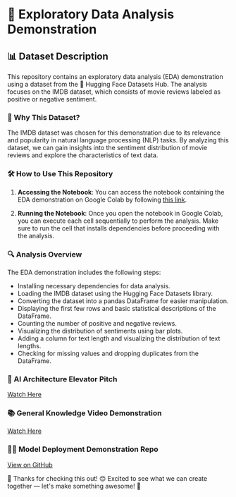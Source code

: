 # 🚀 Exploratory Data Analysis Demonstration

## 📊 Dataset Description
This repository contains an exploratory data analysis (EDA) demonstration using a dataset from the 🤗 Hugging Face Datasets Hub. The analysis focuses on the IMDB dataset, which consists of movie reviews labeled as positive or negative sentiment.

### 📌 Why This Dataset?
The IMDB dataset was chosen for this demonstration due to its relevance and popularity in natural language processing (NLP) tasks. By analyzing this dataset, we can gain insights into the sentiment distribution of movie reviews and explore the characteristics of text data.

### 🛠️ How to Use This Repository
1. **Accessing the Notebook**: You can access the notebook containing the EDA demonstration on Google Colab by following [this link](https://colab.research.google.com/drive/1iJLfyWj3fJ1Y8FYRmTbxL9Dpy3E42DnN?usp=sharing).

2. **Running the Notebook**: Once you open the notebook in Google Colab, you can execute each cell sequentially to perform the analysis. Make sure to run the cell that installs dependencies before proceeding with the analysis.

### 🔍 Analysis Overview
The EDA demonstration includes the following steps:

- Installing necessary dependencies for data analysis.
- Loading the IMDB dataset using the Hugging Face Datasets library.
- Converting the dataset into a pandas DataFrame for easier manipulation.
- Displaying the first few rows and basic statistical descriptions of the DataFrame.
- Counting the number of positive and negative reviews.
- Visualizing the distribution of sentiments using bar plots.
- Adding a column for text length and visualizing the distribution of text lengths.
- Checking for missing values and dropping duplicates from the DataFrame.

### 🎥 AI Architecture Elevator Pitch
[Watch Here](https://www.youtube.com/watch?v=ZW-hsYpi36A)

### 📚 General Knowledge Video Demonstration
[Watch Here](https://www.youtube.com/watch?v=N98e7LbzxkI)

### 🧑‍💻 Model Deployment Demonstration Repo
[View on GitHub](https://github.com/onchainlabs1/lemay)

🚀 Thanks for checking this out! 😊 Excited to see what we can create together — let's make something awesome! 🚀
